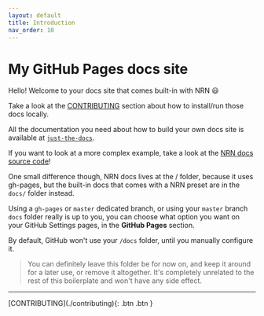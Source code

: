 ```yaml
---
layout: default
title: Introduction
nav_order: 10
---
```


# My GitHub Pages docs site

Hello! Welcome to your docs site that comes built-in with NRN :smiley:

Take a look at the [CONTRIBUTING](./contributing) section about how to install/run those docs locally.

All the documentation you need about how to build your own docs site is available at [`just-the-docs`](https://pmarsceill.github.io/just-the-docs/).

If you want to look at a more complex example, take a look at the [NRN docs source code](https://github.com/UnlyEd/next-right-now/tree/gh-pages)!

One small difference though, NRN docs lives at the / folder, because it uses gh-pages, but the built-in docs that comes with a NRN preset are in the `docs/` folder instead.

Using a `gh-pages` or `master` dedicated branch, or using your `master` branch `docs` folder really is up to you, you can choose what option you want on your GitHub Settings pages, in the **GitHub Pages** section.

By default, GitHub won't use your `/docs` folder, until you manually configure it.

> You can definitely leave this folder be for now on, and keep it around for a later use, or remove it altogether.
> It's completely unrelated to the rest of this boilerplate and won't have any side effect.

---

<div class="pagination-section space-even">
    <span class="fs-4" markdown="1">
    [CONTRIBUTING](./contributing){: .btn .btn }
    </span>
</div>
